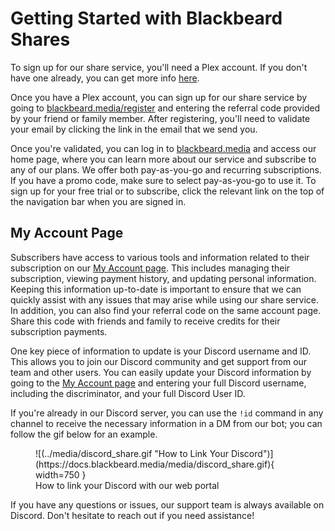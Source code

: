 # Getting Started with Blackbeard Shares

To sign up for our share service, you'll need a Plex account. If you don't have one already, you can get more info [here](../plex/getting-started.md).

Once you have a Plex account, you can sign up for our share service by going to [blackbeard.media/register](https://blackbeard.media/register) and entering the referral code provided by your friend or family member. After registering, you'll need to validate your email by clicking the link in the email that we send you.

Once you're validated, you can log in to [blackbeard.media](https://blackbeard.media) and access our home page, where you can learn more about our service and subscribe to any of our plans. We offer both pay-as-you-go and recurring subscriptions. If you have a promo code, make sure to select pay-as-you-go to use it. To sign up for your free trial or to subscribe, click the relevant link on the top of the navigation bar when you are signed in.

## My Account Page

Subscribers have access to various tools and information related to their subscription on our [My Account page](https://blackbeard.media/my-account). This includes managing their subscription, viewing payment history, and updating personal information. Keeping this information up-to-date is important to ensure that we can quickly assist with any issues that may arise while using our share service. In addition, you can also find your referral code on the same account page. Share this code with friends and family to receive credits for their subscription payments.

One key piece of information to update is your Discord username and ID. This allows you to join our Discord community and get support from our team and other users. You can easily update your Discord information by going to the [My Account page](https://blackbeard.media/my-account) and entering your full Discord username, including the discriminator, and your full Discord User ID.

If you're already in our Discord server, you can use the `!id` command in any channel to receive the necessary information in a DM from our bot; you can follow the gif below for an example.

<figure markdown>
![(../media/discord_share.gif "How to Link Your Discord")](https://docs.blackbeard.media/media/discord_share.gif){ width=750 }
  <figcaption>How to link your Discord with our web portal</figcaption>
</figure>

If you have any questions or issues, our support team is always available on Discord. Don't hesitate to reach out if you need assistance!

